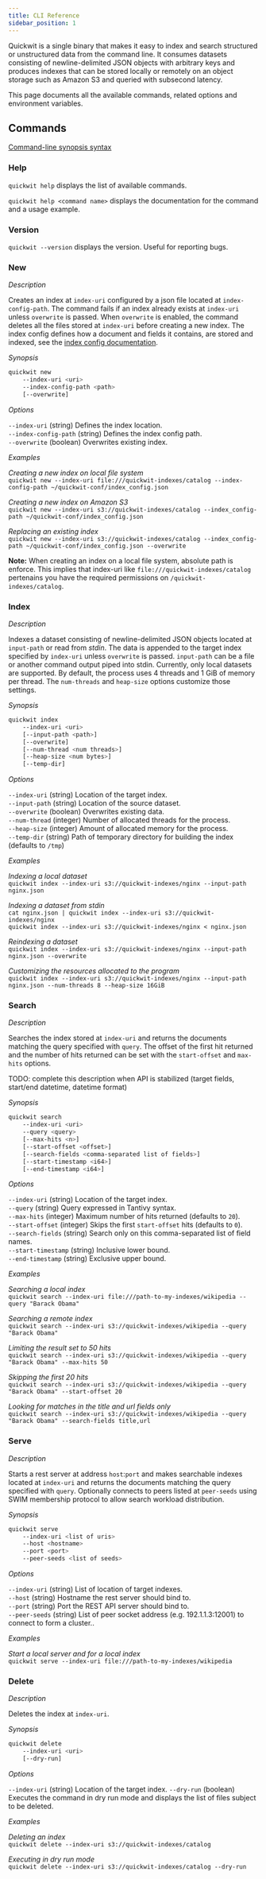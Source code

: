 ```yaml
---
title: CLI Reference
sidebar_position: 1
---
```


Quickwit is a single binary that makes it easy to index and search structured or unstructured data from the command line. It consumes datasets consisting of newline-delimited JSON objects with arbitrary keys and produces indexes that can be stored locally or remotely on an object storage such as Amazon S3 and queried with subsecond latency.

This page documents all the available commands, related options and environment variables.


## Commands

[Command-line synopsis syntax](https://developers.google.com/style/code-syntax)

### Help

`quickwit help` displays the list of available commands.

`quickwit help <command name>` displays the documentation for the command and a usage example.

### Version

`quickwit --version` displays the version. Useful for reporting bugs.

### New

*Description*

Creates an index at `index-uri` configured by a json file located at `index-config-path`. The command fails if an index already exists at `index-uri` unless `overwrite` is passed. When `overwrite` is enabled, the command deletes all the files stored at `index-uri` before creating a new index. The index config defines how a document and fields it contains, are stored and indexed, see the [index config documentation](index-config.md).

*Synopsis*

```bash
quickwit new
    --index-uri <uri>
    --index-config-path <path>
    [--overwrite]
```

*Options*

`--index-uri` (string) Defines the index location.<br />
`--index-config-path` (string) Defines the index config path.<br />
`--overwrite` (boolean) Overwrites existing index.

*Examples*

*Creating a new index on local file system*<br />
`quickwit new --index-uri file:///quickwit-indexes/catalog --index-config-path ~/quickwit-conf/index_config.json`

*Creating a new index on Amazon S3*<br />
`quickwit new --index-uri s3://quickwit-indexes/catalog --index_config-path ~/quickwit-conf/index_config.json`

*Replacing an existing index*<br />
`quickwit new --index-uri s3://quickwit-indexes/catalog --index_config-path ~/quickwit-conf/index_config.json --overwrite`

**Note:** When creating an index on a local file system, absolute path is enforce. This implies that index-uri like `file:///quickwit-indexes/catalog` pertenains you have the required permissions on `/quickwit-indexes/catalog`.

### Index

*Description*

Indexes a dataset consisting of newline-delimited JSON objects located at `input-path` or read from *stdin*. The data is appended to the target index specified by `index-uri` unless `overwrite` is passed. `input-path` can be a file or another command output piped into stdin. Currently, only local datasets are supported. By default, the process uses 4 threads and 1 GiB of memory per thread. The `num-threads` and `heap-size` options customize those settings.

*Synopsis*

```bash
quickwit index
    --index-uri <uri>
    [--input-path <path>]
    [--overwrite]
    [--num-thread <num threads>]
    [--heap-size <num bytes>]
    [--temp-dir]
```

*Options*

`--index-uri` (string) Location of the target index.<br />
`--input-path` (string) Location of the source dataset.<br />
`--overwrite` (boolean) Overwrites existing data.<br />
`--num-thread` (integer) Number of allocated threads for the process.<br />
`--heap-size` (integer) Amount of allocated memory for the process.<br />
`--temp-dir` (string) Path of temporary directory for building the index (defaults to `/tmp`)

*Examples*

*Indexing a local dataset*<br />
`quickwit index --index-uri s3://quickwit-indexes/nginx --input-path nginx.json`

*Indexing a dataset from stdin*<br />
`cat nginx.json | quickwit index --index-uri s3://quickwit-indexes/nginx`<br />
`quickwit index --index-uri s3://quickwit-indexes/nginx < nginx.json`

*Reindexing a dataset*<br />
`quickwit index --index-uri s3://quickwit-indexes/nginx --input-path nginx.json --overwrite`

*Customizing the resources allocated to the program*<br />
`quickwit index --index-uri s3://quickwit-indexes/nginx --input-path nginx.json --num-threads 8 --heap-size 16GiB`

### Search

*Description*

Searches the index stored at `index-uri` and returns the documents matching the query specified with `query`. The offset of the first hit returned and the number of hits returned can be set with the `start-offset` and `max-hits` options.

TODO: complete this description when API is stabilized (target fields, start/end datetime, datetime format)

*Synopsis*

```bash
quickwit search
    --index-uri <uri>
    --query <query>
    [--max-hits <n>]
    [--start-offset <offset>]
    [--search-fields <comma-separated list of fields>]
    [--start-timestamp <i64>]
    [--end-timestamp <i64>]
```

*Options*

`--index-uri` (string) Location of the target index.<br />
`--query` (string) Query expressed in Tantivy syntax.<br />
`--max-hits` (integer) Maximum number of hits returned (defaults to `20`).<br />
`--start-offset` (integer) Skips the first `start-offset` hits (defaults to `0`).<br />
`--search-fields` (string) Search only on this comma-separated list of field names.<br />
`--start-timestamp` (string) Inclusive lower bound.<br />
`--end-timestamp` (string) Exclusive upper bound.<br />

*Examples*

*Searching a local index*<br />
`quickwit search --index-uri file:///path-to-my-indexes/wikipedia --query "Barack Obama"`

*Searching a remote index*<br />
`quickwit search --index-uri s3://quickwit-indexes/wikipedia --query "Barack Obama"`

*Limiting the result set to 50 hits*<br />
`quickwit search --index-uri s3://quickwit-indexes/wikipedia --query "Barack Obama" --max-hits 50`

*Skipping the first 20 hits*<br />
`quickwit search --index-uri s3://quickwit-indexes/wikipedia --query "Barack Obama" --start-offset 20`

*Looking for matches in the title and url fields only*<br />
`quickwit search --index-uri s3://quickwit-indexes/wikipedia --query "Barack Obama" --search-fields title,url`

### Serve

*Description*

Starts a rest server at address `host`:`port` and makes searchable indexes located at `index-uri` and returns the documents matching the query specified with `query`. Optionally connects to peers listed at `peer-seeds` using SWIM membership protocol to allow search workload distribution.

*Synopsis*

```bash
quickwit serve
    --index-uri <list of uris>
    --host <hostname>
    --port <port>
    --peer-seeds <list of seeds>
```

*Options*

`--index-uri` (string) List of location of target indexes.<br />
`--host` (string) Hostname the rest server should bind to.<br />
`--port` (string) Port the REST API server should bind to.<br />
`--peer-seeds` (string) List of peer socket address (e.g. 192.1.1.3:12001) to connect to form a cluster..<br />

*Examples*

*Start a local server and for a local index*<br />
`quickwit serve --index-uri file:///path-to-my-indexes/wikipedia`


### Delete

*Description*

Deletes the index at `index-uri`.

*Synopsis*

```bash
quickwit delete
    --index-uri <uri>
    [--dry-run]
```

*Options*

`--index-uri` (string) Location of the target index.
`--dry-run` (boolean) Executes the command in dry run mode and displays the list of files subject to be deleted.

*Examples*

*Deleting an index*<br /> `quickwit delete --index-uri s3://quickwit-indexes/catalog`

*Executing in dry run mode*<br />
`quickwit delete --index-uri s3://quickwit-indexes/catalog --dry-run`
